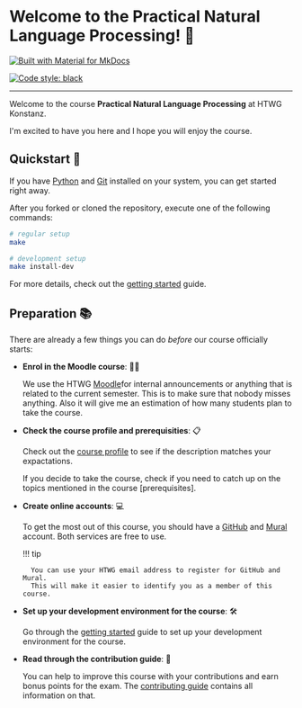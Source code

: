 # Welcome to the Practical Natural Language Processing! 👋

[![Built with Material for MkDocs](https://img.shields.io/badge/Material_for_MkDocs-526CFE?style=for-the-badge&logo=MaterialForMkDocs&logoColor=white)](https://squidfunk.github.io/mkdocs-material/)

[![Code style: black](https://img.shields.io/badge/code%20style-black-000000.svg)](https://github.com/psf/black)

---

Welcome to the course **Practical Natural Language Processing** at HTWG Konstanz.

I'm excited to have you here and I hope you will enjoy the course.

## Quickstart 🚀

If you have [Python] and [Git] installed on your system, you can get started right away.

After you forked or cloned the repository, execute one of the following commands:

```sh
# regular setup
make

# development setup
make install-dev
```

For more details, check out the [getting started] guide.

## Preparation 📚

There are already a few things you can do _before_ our course officially starts:

- **Enrol in the Moodle course**: 🙋‍♂️

    We use the HTWG [Moodle]for internal announcements or anything that is related to the current semester.
    This is to make sure that nobody misses anything.
    Also it will give me an estimation of how many students plan to take the course.

- **Check the course profile and prerequisities**: 📋

    Check out the [course profile] to see if the description matches your expactations.

    If you decide to take the course, check if you need to catch up on the topics mentioned in the course [prerequisites].

- **Create online accounts**: 💻

    To get the most out of this course, you should have a [GitHub] and [Mural] account.
    Both services are free to use.

    !!! tip

        You can use your HTWG email address to register for GitHub and Mural.
        This will make it easier to identify you as a member of this course.

- **Set up your development environment for the course**: 🛠️

    Go through the [getting started] guide to set up your development environment for the course.

- **Read through the contribution guide**: 👐

    You can help to improve this course with your contributions and earn bonus points for the exam.
    The [contributing guide] contains all information on that.

<!-- page links -->
[Python]: https://docs.python.org/3/
[Git]: https://git-scm.com/
[getting started]: ./docs/getting_started.md
[Moodle]: https://moodle.htwg-konstanz.de/moodle/
[course profile]: ./docs/course_profile.md
[prerequisities]: ./docs/course_profile.md#prerequisites
[GitHub]: https://github.com/
[Mural]: https://www.mural.co/
[contributing guide]: ./CONTRIBUTING.md
